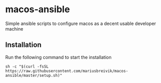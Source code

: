 # macos-ansible
Simple ansible scripts to configure macos as a decent usable developer machine

## Installation

Run the following command to start the installation

```
sh -c "$(curl -fsSL https://raw.githubusercontent.com/mariusbreivik/macos-ansible/master/setup.sh)"

```
